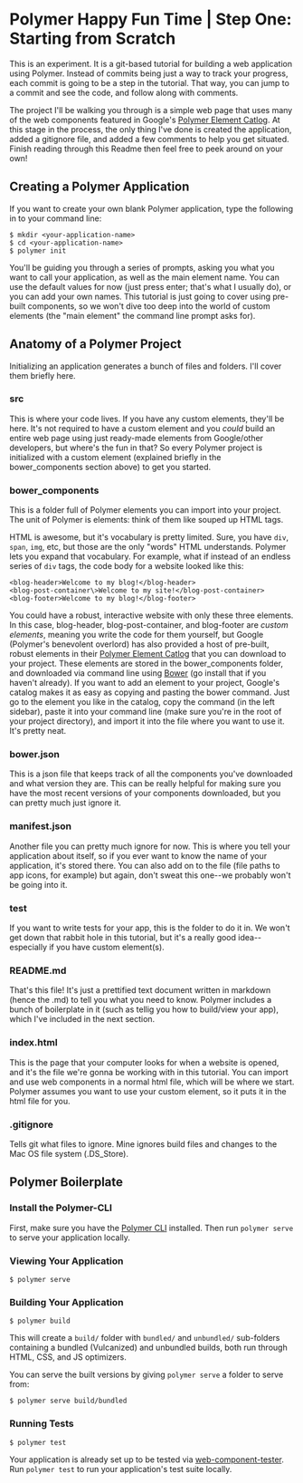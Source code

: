 # Polymer Happy Fun Time | Step One: Starting from Scratch

This is an experiment. It is a git-based tutorial for building a web application using Polymer. Instead of commits being just a way to track your progress, each commit is going to be a step in the tutorial. That way, you can jump to a commit and see the code, and follow along with comments.

The project I'll be walking you through is a simple web page that uses many of the web components featured in Google's [Polymer Element Catlog](https://elements.polymer-project.org/). At this stage in the process, the only thing I've done is created the application, added a gitignore file, and added a few comments to help you get situated. Finish reading through this Readme then feel free to peek around on your own!

## Creating a Polymer Application
If you want to create your own blank Polymer application, type the following in to your command line:

```
$ mkdir <your-application-name>
$ cd <your-application-name>
$ polymer init
```

You'll be guiding you through a series of prompts, asking you what you want to call your application, as well as the main element name. You can use the default values for now (just press enter; that's what I usually do), or you can add your own names. This tutorial is just going to cover using pre-built components, so we won't dive too deep into the world of custom elements (the "main element" the command line prompt asks for).

## Anatomy of a Polymer Project
Initializing an application generates a bunch of files and folders. I'll cover them briefly here.

### src
This is where your code lives. If you have any custom elements, they'll be here. It's not required to have a custom element and you *could* build an entire web page using just ready-made elements from Google/other developers, but where's the fun in that? So every Polymer project is initialized with a custom element (explained briefly in the bower_components section above) to get you started.

### bower_components 
This is a folder full of Polymer elements you can import into your project. The unit of Polymer is elements: think of them like souped up HTML tags. 

HTML is awesome, but it's vocabulary is pretty limited. Sure, you have `div`, `span`, `img`, etc, but those are the only "words" HTML understands. Polymer lets you expand that vocabulary. For example, what if instead of an endless series of `div` tags, the code body for a website looked like this:

```
<blog-header>Welcome to my blog!</blog-header>
<blog-post-container\>Welcome to my site!</blog-post-container>
<blog-footer>Welcome to my blog!</blog-footer>
```

You could have a robust, interactive website with only these three elements. In this case, blog-header, blog-post-container, and blog-footer are *custom elements*, meaning you write the code for them yourself, but Google (Polymer's benevolent overlord) has also provided a host of pre-built, robust elements in their [Polymer Element Catlog](https://elements.polymer-project.org/) that you can download to your project. These elements are stored in the bower_components folder, and downloaded via command line using [Bower](https://bower.io/) (go install that if you haven't already). If you want to add an element to your project, Google's catalog makes it as easy as copying and pasting the bower command. Just go to the element you like in the catalog, copy the command (in the left sidebar), paste it into your command line (make sure you're in the root of your project directory), and import it into the file where you want to use it. It's pretty neat.

### bower.json 
This is a json file that keeps track of all the components you've downloaded and what version they are. This can be really helpful for making sure you have the most recent versions of your components downloaded, but you can pretty much just ignore it.

### manifest.json 
Another file you can pretty much ignore for now. This is where you tell your application about itself, so if you ever want to know the name of your application, it's stored there. You can also add on to the file (file paths to app icons, for example) but again, don't sweat this one--we probably won't be going into it.

### test
If you want to write tests for your app, this is the folder to do it in. We won't get down that rabbit hole in this tutorial, but it's a really good idea--especially if you have custom element(s).

### README.md
That's this file! It's just a prettified text document written in markdown (hence the .md) to tell you what you need to know. Polymer includes a bunch of boilerplate in it (such as tellig you how to build/view your app), which I've included in the next section.

### index.html
This is the page that your computer looks for when a website is opened, and it's the file we're gonna be working with in this tutorial. You can import and use web components in a normal html file, which will be where we start. Polymer assumes you want to use your custom element, so it puts it in the html file for you.

### .gitignore
Tells git what files to ignore. Mine ignores build files and changes to the Mac OS file system (.DS_Store).

## Polymer Boilerplate
### Install the Polymer-CLI

First, make sure you have the [Polymer CLI](https://www.npmjs.com/package/polymer-cli) installed. Then run `polymer serve` to serve your application locally.

### Viewing Your Application

```
$ polymer serve
```

### Building Your Application

```
$ polymer build
```

This will create a `build/` folder with `bundled/` and `unbundled/` sub-folders
containing a bundled (Vulcanized) and unbundled builds, both run through HTML,
CSS, and JS optimizers.

You can serve the built versions by giving `polymer serve` a folder to serve
from:

```
$ polymer serve build/bundled
```

### Running Tests

```
$ polymer test
```

Your application is already set up to be tested via [web-component-tester](https://github.com/Polymer/web-component-tester). Run `polymer test` to run your application's test suite locally.
